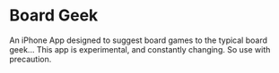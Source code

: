 # Board Geek

An iPhone App designed to suggest board games to the typical board geek...  This app is experimental, and constantly changing. So use with precaution.